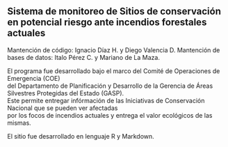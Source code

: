 ## Sistema de monitoreo de Sitios de conservación en potencial riesgo ante incendios forestales actuales

Mantención de código: Ignacio Díaz H. y Diego Valencia D.
Mantención de bases de datos: Italo Pérez C. y Mariano de La Maza.

El programa fue desarrollado bajo el marco del Comité de Operaciones de Emergencia (COE)  
del Departamento de Planificación y Desarrollo de la Gerencia de Áreas Silvestres Protegidas del Estado (GASP).  
Este permite entregar infórmación de las Iniciativas de Conservación Nacional que se pueden ver afectadas  
por los focos de incendios actuales y entrega el valor ecológicos de las mismas.

El sitio fue desarrollado en lenguaje R y Markdown.
